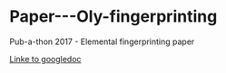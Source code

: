 # Paper---Oly-fingerprinting
Pub-a-thon 2017 - Elemental fingerprinting paper

[Linke to googledoc](https://docs.google.com/a/uw.edu/document/d/1WTC7KaU6UBgPzTA1deSVzFE_qfVY8Kf7UuDEMqPVKPk/edit?usp=sharing)
